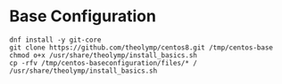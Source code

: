 # Base Configuration

    dnf install -y git-core
    git clone https://github.com/theolymp/centos8.git /tmp/centos-base
    chmod o+x /usr/share/theolymp/install_basics.sh
    cp -rfv /tmp/centos-baseconfiguration/files/* /
    /usr/share/theolymp/install_basics.sh
